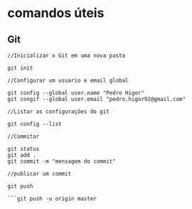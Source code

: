 # comandos úteis

## Git

```
//Inicializar o Git em uma nova pasta

git init 

```

```
//Configurar um usuario e email global

git config --global user.name "Pedro Higor"
git congif --global user.email "pedro.higor92@gmail.com"

```

```
//Listar as configurações do git

git config --list
```

```
//Commitar 

git status 
git add .
git commit -m "mensagem do commit"

````

```
//publicar um commit

git push

```git push -u origin master